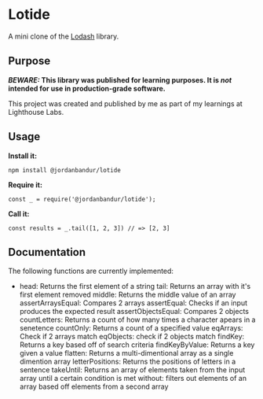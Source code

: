 # Lotide

A mini clone of the [Lodash](https://lodash.com) library.

## Purpose

**_BEWARE:_ This library was published for learning purposes. It is _not_ intended for use in production-grade software.**

This project was created and published by me as part of my learnings at Lighthouse Labs.

## Usage

**Install it:**

`npm install @jordanbandur/lotide`

**Require it:**

`const _ = require('@jordanbandur/lotide');`

**Call it:**

`const results = _.tail([1, 2, 3]) // => [2, 3]`

## Documentation

The following functions are currently implemented:

- head: Returns the first element of a string
  tail: Returns an array with it's first element removed
  middle: Returns the middle value of an array
  assertArraysEqual: Compares 2 arrays
  assertEqual: Checks if an input produces the expected result
  assertObjectsEqual: Compares 2 objects
  countLetters: Returns a count of how many times a character apears in a senetence
  countOnly: Returns a count of a specified value
  eqArrays: Check if 2 arrays match
  eqObjects: check if 2 objects match
  findKey: Returns a key based off of search criteria
  findKeyByValue: Returns a key given a value
  flatten: Returns a multi-dimentional array as a single dimention array
  letterPositions: Returns the positions of letters in a sentence
  takeUntil: Returns an array of elements taken from the input array until a certain condition is met
  without: filters out elements of an array based off elements from a second array